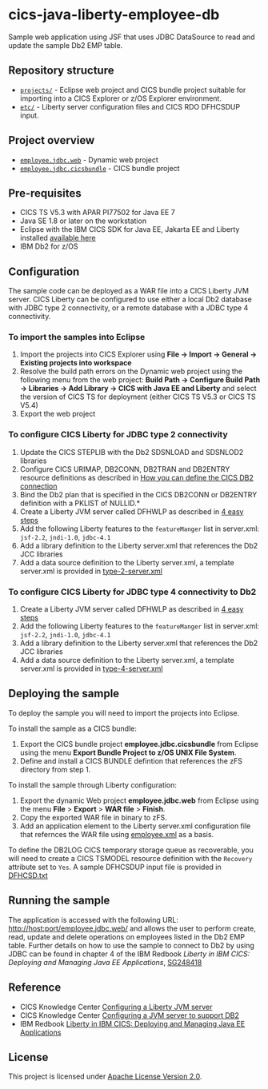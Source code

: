 cics-java-liberty-employee-db
=====================

Sample web application using JSF that uses JDBC DataSource to read and update the sample Db2 EMP table.

## Repository structure

* [`projects/`](projects) - Eclipse web project and CICS bundle project suitable for importing into a CICS Explorer or z/OS Explorer environment. 
* [`etc/`](etc) - Liberty server configuration files and CICS RDO DFHCSDUP input.

## Project overview

* [`employee.jdbc.web`](projects/employee.jdbc.web) - Dynamic web project
* [`employee.jdbc.cicsbundle`](projects/employee.jdbc.cicsbundle) - CICS bundle project 

## Pre-requisites
* CICS TS V5.3 with APAR PI77502 for Java EE 7 
* Java SE 1.8 or later on the workstation 
* Eclipse with the IBM CICS SDK for Java EE, Jakarta EE and Liberty installed [available here](https://developer.ibm.com/mainframe/products/downloads)
* IBM Db2 for z/OS 

## Configuration
The sample code can be deployed as a WAR file into a CICS Liberty JVM server. CICS Liberty can be configured to use either a local Db2 database with 
JDBC type 2 connectivity,  or a remote database with a JDBC type 4 connectivity. 


### To import the samples into Eclipse
1. Import the projects into CICS Explorer using **File -> Import -> General -> Existing projects into workspace**
1. Resolve the build path errors on the Dynamic web project using the following menu from the web project:
 **Build Path -> Configure Build Path -> Libraries -> Add Library -> CICS with Java EE and Liberty** and select the version of
 CICS TS for deployment (either CICS TS V5.3 or CICS TS V5.4)
1. Export the web project 

### To configure CICS Liberty for JDBC type 2 connectivity 
1. Update the CICS STEPLIB with the Db2 SDSNLOAD and SDSNLOD2 libraries
1. Configure CICS URIMAP, DB2CONN, DB2TRAN and DB2ENTRY resource definitions as described in [How you can define the CICS DB2 connection](https://www.ibm.com/support/knowledgecenter/en/SSGMCP_5.4.0/configuring/databases/dfhtk2c.html)
1. Bind the Db2 plan that is specified in the CICS DB2CONN or DB2ENTRY definition with a PKLIST of NULLID.* 
1. Create a Liberty JVM server called DFHWLP as described in [4 easy steps](https://developer.ibm.com/cics/2015/06/04/starting-a-cics-liberty-jvm-server-in-4-easy-steps/)
1. Add the following Liberty features to the `featureManger` list in server.xml: `jsf-2.2`, `jndi-1.0`, `jdbc-4.1` 
1. Add a library definition to the Liberty server.xml that references the Db2 JCC libraries
1. Add a data source definition to the Liberty server.xml, a template server.xml is provided in [type-2-server.xml](etc/Liberty/type-2-server.xml) 


### To configure CICS Liberty for JDBC type 4 connectivity to Db2
1. Create a Liberty JVM server called DFHWLP as described in [4 easy steps](https://developer.ibm.com/cics/2015/06/04/starting-a-cics-liberty-jvm-server-in-4-easy-steps/)
1. Add the following Liberty features to the `featureManger` list in server.xml: `jsf-2.2`, `jndi-1.0`, `jdbc-4.1` 
1. Add a library definition to the Liberty server.xml that references the Db2 JCC libraries
1. Add a data source definition to the Liberty server.xml, a template server.xml is provided in [type-4-server.xml](etc/Liberty/type-4-server.xml) 

## Deploying the sample

To deploy the sample you will need to import the projects into Eclipse. 

To install the sample as a CICS bundle:

1. Export the CICS bundle project **employee.jdbc.cicsbundle** from Eclipse using the menu **Export Bundle Project to z/OS UNIX File System**.
1. Define and install a CICS BUNDLE defintion that references the zFS directory from step 1.

To install the sample through Liberty configuration:

1. Export the dynamic Web project **employee.jdbc.web** from Eclipse using the menu **File** > **Export** > **WAR file** > **Finish**.
1. Copy the exported WAR file in binary to zFS.
1. Add an application element to the Liberty server.xml configuration file that refernces the WAR file using [employee.xml](etc/Liberty/employee.xml) as a basis.

To define the DB2LOG CICS temporary storage queue as recoverable, you will need to create a CICS TSMODEL resource definition with the ```Recovery``` attribute set to ```Yes```.
A sample DFHCSDUP input file is provided in [DFHCSD.txt](etc/RDO/DFHCSD.txt) 

## Running the sample
The application is accessed with the following URL: [http://host:port/employee.jdbc.web/](http://host:port/employee.jdbc.web/)
and allows the user to perform create, read, update and delete operations on employees listed in the Db2 EMP table. 
Further details on how to use the sample to connect to Db2 by using JDBC can be found in chapter 4 of the IBM Redbook *Liberty in IBM CICS: Deploying and Managing Java EE Applications*, [SG248418](http://www.redbooks.ibm.com/abstracts/sg248418.html)


## Reference
*  CICS Knowledge Center [Configuring a Liberty JVM server](https://www.ibm.com/support/knowledgecenter/SSGMCP_5.4.0/configuring/java/config_jvmserver_liberty.html)
*  CICS Knowledge Center [Configuring a JVM server to support DB2](https://www.ibm.com/support/knowledgecenter/en/SSGMCP_5.4.0/applications/developing/database/dfhtk4b.html)
*  IBM Redbook [Liberty in IBM CICS: Deploying and Managing Java EE Applications](http://www.redbooks.ibm.com/abstracts/sg248418.html)

## License
This project is licensed under [Apache License Version 2.0](LICENSE).
